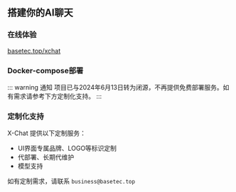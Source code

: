 ## 搭建你的AI聊天

### 在线体验
[basetec.top/xchat](https://basetec.top/xchat)

### Docker-compose部署

::: warning 通知
项目已与2024年6月13日转为闭源，不再提供免费部署服务。如有需求请参考下方定制化支持。
:::

### 定制化支持

X-Chat 提供以下定制服务：

- UI界面专属品牌、LOGO等标识定制
- 代部署、长期代维护
- 模型支持

如有定制需求，请联系 `business@basetec.top` 
